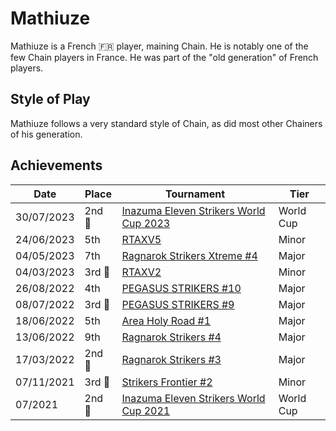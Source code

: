 # Mathiuze

Mathiuze is a French :fr: player, maining Chain. He is notably one of the few
Chain players in France.
He was part of the "old generation" of French players.

## Style of Play

Mathiuze follows a very standard style of Chain, as did most other Chainers of his generation.

## Achievements

| Date | Place | Tournament | Tier |
| - | - | - | - |
| 30/07/2023 |2nd :2nd_place_medal: | [Inazuma Eleven Strikers World Cup 2023](../../tournaments/worldcup23.md) | World Cup |
| 24/06/2023 | 5th | [RTAXV5](../../tournaments/rtaxv/rtaxv5.md) | Minor |
| 04/05/2023 | 7th | [Ragnarok Strikers Xtreme #4](../../tournaments/ragna/ragnax4.md) | Major |
| 04/03/2023 |3rd :3rd_place_medal: | [RTAXV2](../../tournaments/rtaxv/rtaxv2.md) | Minor |
| 26/08/2022 | 4th | [PEGASUS STRIKERS #10](../../tournaments/pegasus/pegasus10.md) | Major | 
| 08/07/2022 |3rd :3rd_place_medal: | [PEGASUS STRIKERS #9](../../tournaments/pegasus/pegasus9.md) | Major |
| 18/06/2022 | 5th | [Area Holy Road #1](../../tournaments/misc/holyroad1.md) | Major |
| 13/06/2022 | 9th | [Ragnarok Strikers #4](../../tournaments/ragna/ragna4.md) | Major |
| 17/03/2022 |2nd :2nd_place_medal: | [Ragnarok Strikers #3](../../tournaments/ragna/ragna3.md) | Major |
| 07/11/2021 |3rd :3rd_place_medal: | [Strikers Frontier #2](../../tournaments/sf/sf2.md) | Minor |
| 07/2021 |2nd :2nd_place_medal: | [Inazuma Eleven Strikers World Cup 2021](../../tournaments/worldcup21.md) | World Cup |
